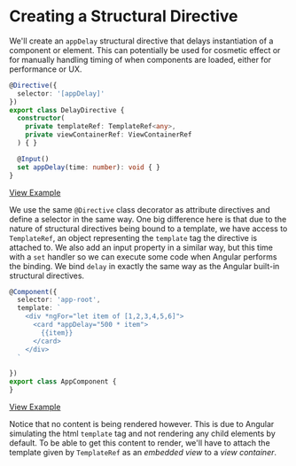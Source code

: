 # Creating a Structural Directive

We'll create an `appDelay` structural directive that delays instantiation of a component or element. This can potentially be used for cosmetic effect or for manually handling timing of when components are loaded, either for performance or UX.

```typescript
@Directive({
  selector: '[appDelay]'
})
export class DelayDirective {
  constructor(
    private templateRef: TemplateRef<any>,
    private viewContainerRef: ViewContainerRef
  ) { }

  @Input()
  set appDelay(time: number): void { }
}
```

[View Example](https://plnkr.co/edit/80AGn8bR4CiyH0ceP8ws?p=preview)

We use the same `@Directive` class decorator as attribute directives and define a selector in the same way. One big difference here is that due to the nature of structural directives being bound to a template, we have access to `TemplateRef`, an object representing the `template` tag the directive is attached to. We also add an input property in a similar way, but this time with a `set` handler so we can execute some code when Angular performs the binding. We bind `delay` in exactly the same way as the Angular built-in structural directives.

```typescript
@Component({
  selector: 'app-root',
  template: `
    <div *ngFor="let item of [1,2,3,4,5,6]">
      <card *appDelay="500 * item">
        {{item}}
      </card>
    </div>
  `

})
export class AppComponent {
}
```

[View Example](https://plnkr.co/edit/80AGn8bR4CiyH0ceP8ws?p=preview)

Notice that no content is being rendered however. This is due to Angular simulating the html `template` tag and not rendering any child elements by default. To be able to get this content to render, we'll have to attach the template given by `TemplateRef` as an _embedded view_ to a _view container_.

